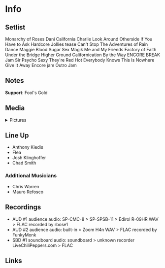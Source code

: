 # Info

## Setlist

Monarchy of Roses
Dani California
Charlie
Look Around
Otherside
If You Have to Ask
Hardcore Jollies tease
Can't Stop
The Adventures of Rain Dance Maggie
Blood Sugar Sex Magik
Me and My Friends
Factory of Faith
Under the Bridge
Higher Ground
Californication
By the Way
ENCORE BREAK
Jam
Sir Psycho Sexy
They're Red Hot
Everybody Knows This Is Nowhere
Give It Away
Encore jam
Outro Jam

## Notes

**Support**: Fool's Gold

## Media 

<details>
  <summary>Pictures</summary>
  <!--<img alt="Setlist" title="Setlist" src="_.jpg" height="200" />
  <img alt="Flyer" title="Flyer" src="_.jpg" height="200" />-->
</details>

## Line Up

* Anthony Kiedis
* Flea
* Josh Klinghoffer
* Chad Smith

### Additional Musicians

* Chris Warren  
* Mauro Refosco

## Recordings

* AUD #1 audience audio: SP-CMC-8 > SP-SPSB-11 > Edirol R-09HR WAV > FLAC recorded by rbose1  
* AUD #2 audience audio: built-in > Zoom H4n WAV > FLAC recorded by FunkyMonk  
* SBD #1 soundboard audio: soundboard > unknown recorder LiveChiliPeppers.com > FLAC

## Links